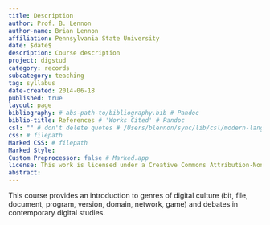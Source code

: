 ```yaml
---
title: Description
author: Prof. B. Lennon
author-name: Brian Lennon
affiliation: Pennsylvania State University
date: $date$
description: Course description
project: digstud
category: records
subcategory: teaching
tag: syllabus
date-created: 2014-06-18
published: true
layout: page
bibliography: # abs-path-to/bibliography.bib # Pandoc
biblio-title: References # 'Works Cited' # Pandoc
csl: "" # don't delete quotes # /Users/blennon/sync/lib/csl/modern-language-association.csl
css: # filepath
Marked CSS: # filepath
Marked Style: 
Custom Preprocessor: false # Marked.app
license: This work is licensed under a Creative Commons Attribution-NonCommercial-ShareAlike 4.0 International License.
abstract: 
---
```


This course provides an introduction to genres of digital culture (bit, file, document, program, version, domain, network, game) and debates in contemporary digital studies.
